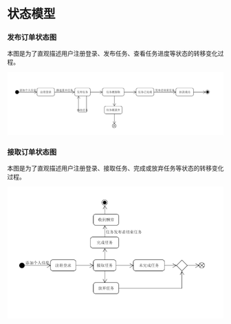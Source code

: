# 状态模型

### 发布订单状态图

本图是为了直观描述用户注册登录、发布任务、查看任务进度等状态的转移变化过程。

![发布订单状态图](https://github.com/sysu-abi/image/blob/master/%E7%8A%B6%E6%80%81%E6%A8%A1%E5%9E%8B-%E5%8F%91%E5%B8%83%E4%BB%BB%E5%8A%A1%E7%8A%B6%E6%80%81%E5%9B%BE.PNG)

### 接取订单状态图

本图是为了直观描述用户注册登录、接取任务、完成或放弃任务等状态的转移变化过程。

![接取订单状态图](https://github.com/sysu-abi/image/blob/master/%E7%8A%B6%E6%80%81%E6%A8%A1%E5%9E%8B-%E6%8E%A5%E5%8F%97%E4%BB%BB%E5%8A%A1%E7%8A%B6%E6%80%81%E5%9B%BE.PNG)

